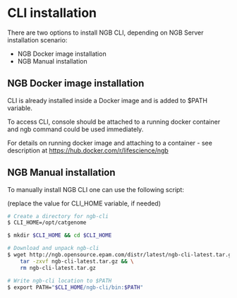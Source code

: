 # CLI installation
There are two options to install NGB CLI, depending on NGB Server installation scenario:
* NGB Docker image installation
* NGB Manual installation

## NGB Docker image installation
CLI is already installed inside a Docker image and is added to $PATH variable.

To access CLI, console should be attached to a running docker container and ngb command could be used immediately.

For details on running docker image and attaching to a container - see description at https://hub.docker.com/r/lifescience/ngb

## NGB Manual installation
To manually install NGB CLI one can use the following script:

(replace the value for CLI_HOME variable, if needed)
```bash
# Create a directory for ngb-cli
$ CLI_HOME=/opt/catgenome

$ mkdir $CLI_HOME && cd $CLI_HOME

# Download and unpack ngb-cli
$ wget http://ngb.opensource.epam.com/distr/latest/ngb-cli-latest.tar.gz && \
    tar -zxvf ngb-cli-latest.tar.gz && \
    rm ngb-cli-latest.tar.gz

# Write ngb-cli location to $PATH
$ export PATH="$CLI_HOME/ngb-cli/bin:$PATH"
```
